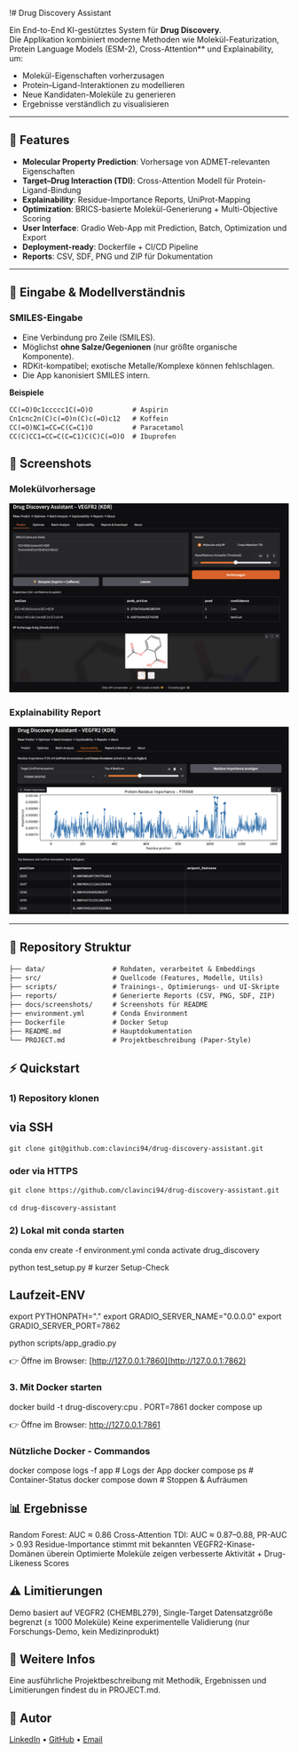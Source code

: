 !# Drug Discovery Assistant

Ein End-to-End KI-gestütztes System für **Drug Discovery**.  
Die Applikation kombiniert moderne Methoden wie Molekül-Featurization, Protein Language Models (ESM-2), Cross-Attention** und Explainability, um:  
- Molekül-Eigenschaften vorherzusagen  
- Protein–Ligand-Interaktionen zu modellieren  
- Neue Kandidaten-Moleküle zu generieren  
- Ergebnisse verständlich zu visualisieren  

---

## 🚀 Features
- **Molecular Property Prediction**: Vorhersage von ADMET-relevanten Eigenschaften  
- **Target–Drug Interaction (TDI)**: Cross-Attention Modell für Protein-Ligand-Bindung  
- **Explainability**: Residue-Importance Reports, UniProt-Mapping  
- **Optimization**: BRICS-basierte Molekül-Generierung + Multi-Objective Scoring  
- **User Interface**: Gradio Web-App mit Prediction, Batch, Optimization und Export  
- **Deployment-ready**: Dockerfile + CI/CD Pipeline  
- **Reports**: CSV, SDF, PNG und ZIP für Dokumentation  

---

## 🧪 Eingabe & Modellverständnis

### SMILES-Eingabe
- Eine Verbindung pro Zeile (SMILES).
- Möglichst **ohne Salze/Gegenionen** (nur größte organische Komponente).
- RDKit-kompatibel; exotische Metalle/Komplexe können fehlschlagen.
- Die App kanonisiert SMILES intern.

**Beispiele**
```text
CC(=O)Oc1ccccc1C(=O)O          # Aspirin
Cn1cnc2n(C)c(=O)n(C)c(=O)c12   # Koffein
CC(=O)NC1=CC=C(C=C1)O          # Paracetamol
CC(C)CC1=CC=C(C=C1)C(C)C(=O)O  # Ibuprofen
```


## 📸 Screenshots

### Molekülvorhersage
![Molekülvorhersage – Aspirin & Caffeine](docs/screenshots/predict_aspirin_caffeine.png)

### Explainability Report
![Explainability – VEGFR2 (Residue Importance)](docs/screenshots/explainability_vegfr2_top25.png)


---

## 📂 Repository Struktur
```text
├── data/                 # Rohdaten, verarbeitet & Embeddings
├── src/                  # Quellcode (Features, Modelle, Utils)
├── scripts/              # Trainings-, Optimierungs- und UI-Skripte
├── reports/              # Generierte Reports (CSV, PNG, SDF, ZIP)
├── docs/screenshots/     # Screenshots für README
├── environment.yml       # Conda Environment
├── Dockerfile            # Docker Setup
├── README.md             # Hauptdokumentation
└── PROJECT.md            # Projektbeschreibung (Paper-Style)
```


## ⚡ Quickstart

### 1) Repository klonen

## via SSH
```
git clone git@github.com:clavinci94/drug-discovery-assistant.git
```

### oder via HTTPS
```
git clone https://github.com/clavinci94/drug-discovery-assistant.git

cd drug-discovery-assistant
```


### 2) Lokal mit conda starten
conda env create -f environment.yml
conda activate drug_discovery

python test_setup.py  # kurzer Setup-Check

## Laufzeit-ENV
export PYTHONPATH="."
export GRADIO_SERVER_NAME="0.0.0.0"
export GRADIO_SERVER_PORT=7862

python scripts/app_gradio.py


👉 Öffne im Browser: [http://127.0.0.1:7860](http://127.0.0.1:7862)

### 3. Mit Docker starten
docker build -t drug-discovery:cpu .
PORT=7861 docker compose up

👉 Öffne im Browser: http://127.0.0.1:7861

### Nützliche Docker - Commandos

docker compose logs -f app   # Logs der App
docker compose ps            # Container-Status
docker compose down          # Stoppen & Aufräumen

## 📊 Ergebnisse
Random Forest: AUC ≈ 0.86
Cross-Attention TDI: AUC ≈ 0.87–0.88, PR-AUC > 0.93
Residue-Importance stimmt mit bekannten VEGFR2-Kinase-Domänen überein
Optimierte Moleküle zeigen verbesserte Aktivität + Drug-Likeness Scores

## ⚠️ Limitierungen
Demo basiert auf VEGFR2 (CHEMBL279), Single-Target
Datensatzgröße begrenzt (≤ 1000 Moleküle)
Keine experimentelle Validierung (nur Forschungs-Demo, kein Medizinprodukt)

## 📖 Weitere Infos
Eine ausführliche Projektbeschreibung mit Methodik, Ergebnissen und Limitierungen findest du in PROJECT.md.

## 👤 Autor
[LinkedIn](https://www.linkedin.com/in/claudio-vinci/) • [GitHub](https://github.com/clavinci94) • [Email](mailto:claudiovinci94@gmail.com)

